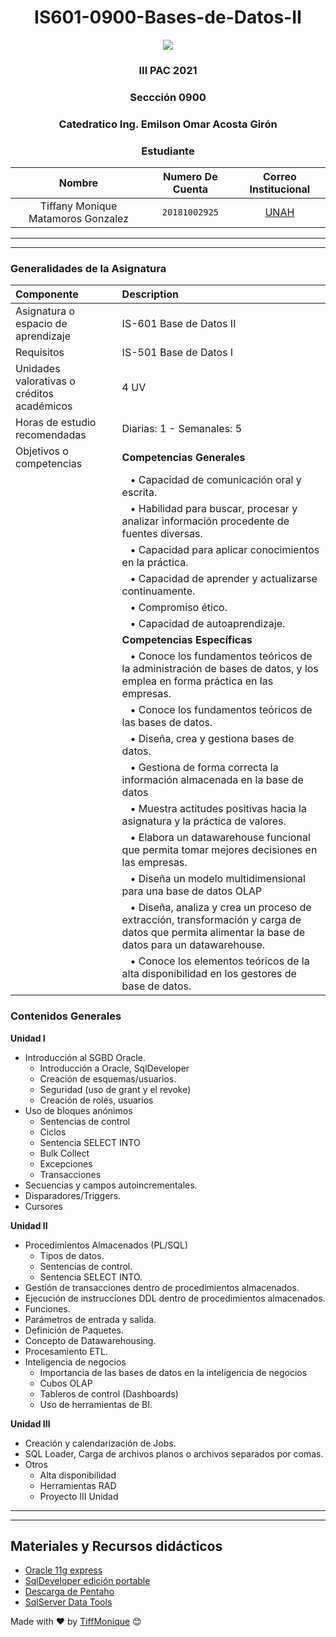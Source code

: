 <div align="center">
  <h1 >IS601-0900-Bases-de-Datos-II</h1>
    <img src="https://blog.krowdy.com/hs-fs/hubfs/Campa%C3%B1a%201%20-%20Noviembre%202019/Blogpost/Im%C3%A1genes/base-de-datos-para-proceso-de-seleccion.jpg?width=842&name=base-de-datos-para-proceso-de-seleccion.jpg"> </img> 
    
<!-- Encabezado -->
### III PAC 2021  
### Seccción 0900
### Catedratico **Ing. Emilson Omar Acosta Girón**

### Estudiante 
| Nombre | Numero De Cuenta | Correo Institucional |
|:-------------:| :-----:|:-----:|
| Tiffany Monique Matamoros Gonzalez | `20181002925` | [UNAH](mailto:tiffany.matamoros@unah.hn) |

</div>

_______
_______

### Generalidades de la Asignatura

| Componente    | Description                |
| :-------- | :-------------------------|
| Asignatura o espacio de aprendizaje  | IS-601 Base de Datos II |
|Requisitos| IS-501 Base de Datos I
|Unidades valorativas o créditos académicos| 4 UV
|Horas de estudio recomendadas| Diarias: 1 - Semanales: 5
|Objetivos o competencias| **Competencias Generales**
|                          |   &nbsp;&nbsp;&nbsp;• Capacidad de comunicación oral y escrita.
|                          |   &nbsp;&nbsp;&nbsp;• Habilidad para buscar, procesar y analizar información procedente de fuentes diversas.
|                           |  &nbsp;&nbsp;&nbsp;• Capacidad para aplicar conocimientos en la práctica.
|                          |   &nbsp;&nbsp;&nbsp;• Capacidad de aprender y actualizarse continuamente.
|                         |    &nbsp;&nbsp;&nbsp;• Compromiso ético.
|                         |   &nbsp;&nbsp;&nbsp;• Capacidad de autoaprendizaje.
||**Competencias Específicas**
||&nbsp;&nbsp;&nbsp;• Conoce los fundamentos teóricos de la administración de bases de datos, y los emplea en forma práctica en las empresas.
||&nbsp;&nbsp;&nbsp;• Conoce los fundamentos teóricos de las bases de datos.
||&nbsp;&nbsp;&nbsp;• Diseña, crea y gestiona bases de datos.
||&nbsp;&nbsp;&nbsp;• Gestiona de forma correcta la información almacenada en la base de datos
||&nbsp;&nbsp;&nbsp;• Muestra actitudes positivas hacia la asignatura y la práctica de valores.
||&nbsp;&nbsp;&nbsp;• Elabora un datawarehouse funcional que permita tomar mejores decisiones en las empresas.
||&nbsp;&nbsp;&nbsp;• Diseña un modelo multidimensional para una base de datos OLAP
||&nbsp;&nbsp;&nbsp;• Diseña, analiza y crea un proceso de extracción, transformación y carga de datos que permita alimentar la base de datos para un datawarehouse.
||&nbsp;&nbsp;&nbsp;• Conoce los elementos teóricos de la alta disponibilidad en los gestores de base de datos.

### Contenidos Generales


 **Unidad I**  
 - Introducción al SGBD Oracle.
    - Introducción a Oracle, SqlDeveloper
    - Creación de esquemas/usuarios.
    - Seguridad (uso de grant y el revoke)
    - Creación de roles, usuarios 
- Uso de bloques anónimos
    - Sentencias de control
    - Ciclos
    - Sentencia SELECT INTO
    - Bulk Collect
    - Excepciones
    - Transacciones
- Secuencias y campos autoincrementales.
- Disparadores/Triggers.
- Cursores

**Unidad II**
- Procedimientos Almacenados (PL/SQL)
  - Tipos de datos.
  - Sentencias de control.
  - Sentencia SELECT INTO.
- Gestión de transacciones dentro de procedimientos almacenados.
- Ejecución de instrucciones DDL dentro de procedimientos almacenados.
- Funciones.
- Parámetros de entrada y salida.
- Definición de Paquetes.
- Concepto de Datawarehousing.
- Procesamiento ETL.
- Inteligencia de negocios
  - Importancia de las bases de datos en la inteligencia de negocios
  - Cubos OLAP
  - Tableros de control (Dashboards)
  - Uso de herramientas de BI.
  
**Unidad III**
- Creación y calendarización de Jobs.
- SQL Loader, Carga de archivos planos o archivos separados por comas.
- Otros
  - Alta disponibilidad
  - Herramientas RAD
  - Proyecto III Unidad

_______
_______

## Materiales y Recursos didácticos
- [Oracle 11g express](https://mega.nz/file/tkFXTQoR#__Px5kB4Da5EZk-rE-KJ1K3JQzunQP2OJQ8uaACI7Ws) 
- [SqlDeveloper edición portable](https://mega.nz/file/p58WkRAQ#iD4w3g4XSgJPCr10vZidae-IBcpi_UIRNScL5OrU_7c) 
- [Descarga de Pentaho](https://drive.google.com/file/d/1YxZfSMdk_f4fCKbe93yh278RNzQIMkBK/view) 
- [SqlServer Data Tools ](https://docs.microsoft.com/en-us/sql/ssdt/download-sql-server-data-tools-ssdt?view=sql-server-ver15) 


Made with ❤️ by [TiffMonique](https://github.com/TiffMonique) 😊


